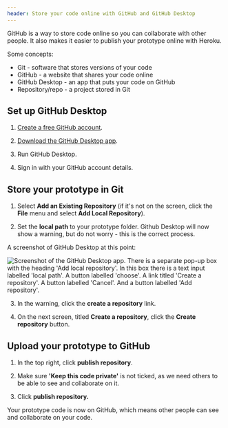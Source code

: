 ```yaml
---
header: Store your code online with GitHub and GitHub Desktop
---
```


GitHub is a way to store code online so you can collaborate with other people. It also makes it easier to publish your prototype online with Heroku.

Some concepts:

- Git - software that stores versions of your code
- GitHub - a website that shares your code online
- GitHub Desktop - an app that puts your code on GitHub
- Repository/repo - a project stored in Git

## Set up GitHub Desktop

1. [Create a free GitHub account](https://github.com/join).

2. [Download the GitHub Desktop app](https://desktop.github.com/).

3. Run GitHub Desktop.

4. Sign in with your GitHub account details.

## Store your prototype in Git

1. Select **Add an Existing Repository** (if it's not on the screen, click the **File** menu and select **Add Local Repository**).

2. Set the **local path** to your prototype folder. Github Desktop will now show a warning, but do not worry - this is the correct process.

A screenshot of GitHub Desktop at this point:

![Screenshot of the GitHub Desktop app. There is a separate pop-up box with the heading 'Add local repository'. In this box there is a text input labelled 'local path'. A button labelled 'choose'. A link titled 'Create a repository'. A button labelled 'Cancel'. And a button labelled 'Add repository'.](/public/images/docs/github-desktop-add-local-repository.png)

3. In the warning, click the **create a repository** link.

4. On the next screen, titled **Create a repository**, click the **Create repository** button.

## Upload your prototype to GitHub

1. In the top right, click **publish repository**.

2. Make sure **'Keep this code private'** is not ticked, as we need others to be able to see and collaborate on it.

3. Click **publish repository.**

Your prototype code is now on GitHub, which means other people can see and collaborate on your code.
